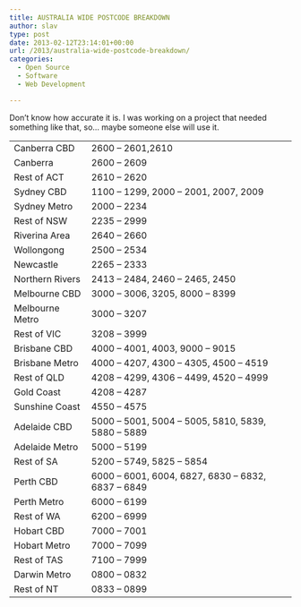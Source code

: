 ```yaml
---
title: AUSTRALIA WIDE POSTCODE BREAKDOWN
author: slav
type: post
date: 2013-02-12T23:14:01+00:00
url: /2013/australia-wide-postcode-breakdown/
categories:
  - Open Source
  - Software
  - Web Development

---
```

Don&#8217;t know how accurate it is. I was working on a project that needed something like that, so&#8230; maybe someone else will use it.

<!--more-->

|||
|--- |--- |
|Canberra CBD|2600 – 2601,2610|
|Canberra|2600 – 2609|
|Rest of ACT|2610 – 2620|
|Sydney CBD|1100 – 1299, 2000 – 2001, 2007, 2009|
|Sydney Metro|2000 – 2234|
|Rest of NSW|2235 – 2999|
|Riverina Area|2640 – 2660|
|Wollongong|2500 – 2534|
|Newcastle|2265 – 2333|
|Northern Rivers|2413 – 2484, 2460 – 2465, 2450|
|Melbourne CBD|3000 – 3006, 3205, 8000 – 8399|
|Melbourne Metro|3000 – 3207|
|Rest of VIC|3208 – 3999|
|Brisbane CBD|4000 – 4001, 4003, 9000 – 9015|
|Brisbane Metro|4000 – 4207, 4300 – 4305, 4500 – 4519|
|Rest of QLD|4208 – 4299, 4306 – 4499, 4520 – 4999|
|Gold Coast|4208 – 4287|
|Sunshine Coast|4550 – 4575|
|Adelaide CBD|5000 – 5001, 5004 – 5005, 5810, 5839, 5880 – 5889|
|Adelaide Metro|5000 – 5199|
|Rest of SA|5200 – 5749, 5825 – 5854|
|Perth CBD|6000 – 6001, 6004, 6827, 6830 – 6832, 6837 – 6849|
|Perth Metro|6000 – 6199|
|Rest of WA|6200 – 6999|
|Hobart CBD|7000 – 7001|
|Hobart Metro|7000 – 7099|
|Rest of TAS|7100 – 7999|
|Darwin Metro|0800 – 0832|
|Rest of NT|0833 – 0899|
